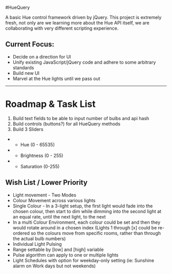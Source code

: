 #HueQuery

A basic Hue control framework driven by jQuery. This project is extremely fresh, not only are we learning more about the Hue API itself, we are collaborating with very different scripting experience.

## Current Focus:
* Decide on a direction for UI
* Unify existing JavaScript/jQuery code and adhere to some arbitrary standards
* Build new UI
* Marvel at the Hue lights until we pass out


---
# Roadmap & Task List
1. Build text fields to be able to input number of bulbs and api hash
2. Build controls (buttons?) for all HueQuery methods
3. Build 3 Sliders
- - Hue (0 - 65535)
- - Brightness (0 - 255)
- - Saturation (0-255)

## Wish List / Lower Priority
* Light movement - Two Modes
* Colour Movement across various lights
 * Single Colour - In a 3-light setup, the first light would fade into the chosen colour, then start to dim while dimming into the second light at an equal rate, until the next light, to the next
 * In a multi Colour Environment, each colour could be set and then they would rotate around in a chosen index (Lights 1 through [x] could be re-ordered so the colours move from specific rooms, rather than through the actual bulb numbers)
* Individual Light Pulsing
 * Range settable by [low] and [high] variable
 * Pulse algorithm can apply to one or multiple lights
* Light Schedules with option for weekday-only setting (ie: Sunshine alarm on Work days but not weekends)

